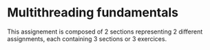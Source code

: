 # Multithreading fundamentals

This assignement is composed of 2 sections representing 2 different assignments, each containing 3 sections or 3 exercices. 
